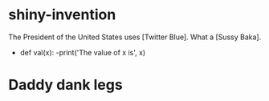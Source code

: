 # shiny-invention

The President of the United States uses [Twitter Blue]. What a [Sussy Baka].

- def val(x):
-print('The value of x is', x)

# Daddy dank legs
